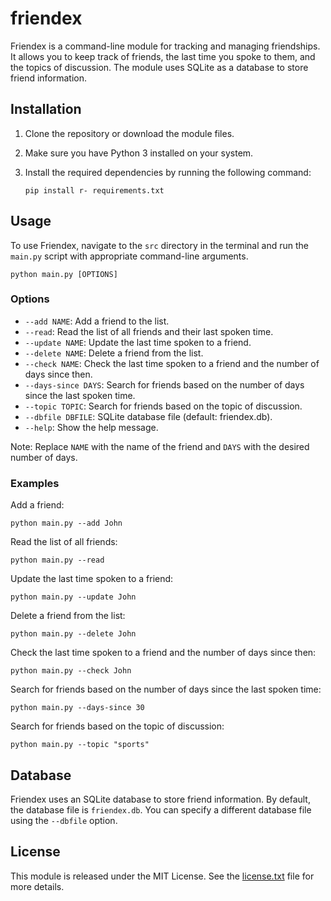 # friendex

Friendex is a command-line module for tracking and managing friendships. It allows you to keep track of friends, the last time you spoke to them, and the topics of discussion. The module uses SQLite as a database to store friend information.

## Installation

1. Clone the repository or download the module files.
2. Make sure you have Python 3 installed on your system.
3. Install the required dependencies by running the following command:
   
   ```
   pip install r- requirements.txt
   ```

## Usage

To use Friendex, navigate to the `src` directory in the terminal and run the `main.py` script with appropriate command-line arguments.

```
python main.py [OPTIONS]
```

### Options

- `--add NAME`: Add a friend to the list.
- `--read`: Read the list of all friends and their last spoken time.
- `--update NAME`: Update the last time spoken to a friend.
- `--delete NAME`: Delete a friend from the list.
- `--check NAME`: Check the last time spoken to a friend and the number of days since then.
- `--days-since DAYS`: Search for friends based on the number of days since the last spoken time.
- `--topic TOPIC`: Search for friends based on the topic of discussion.
- `--dbfile DBFILE`: SQLite database file (default: friendex.db).
- `--help`: Show the help message.

Note: Replace `NAME` with the name of the friend and `DAYS` with the desired number of days.

### Examples

Add a friend:
```
python main.py --add John
```

Read the list of all friends:
```
python main.py --read
```

Update the last time spoken to a friend:
```
python main.py --update John
```

Delete a friend from the list:
```
python main.py --delete John
```

Check the last time spoken to a friend and the number of days since then:
```
python main.py --check John
```

Search for friends based on the number of days since the last spoken time:
```
python main.py --days-since 30
```

Search for friends based on the topic of discussion:
```
python main.py --topic "sports"
```

## Database

Friendex uses an SQLite database to store friend information. By default, the database file is `friendex.db`. You can specify a different database file using the `--dbfile` option.

## License

This module is released under the MIT License. See the [license.txt](https://github.com/your-username/friendex/blob/main/LICENSE) file for more details.
